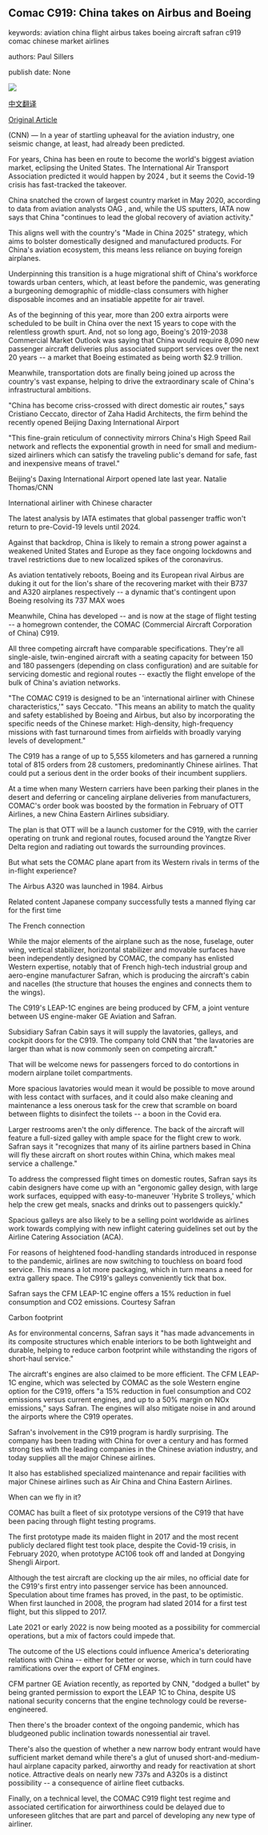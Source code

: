 ## Comac C919: China takes on Airbus and Boeing

keywords: aviation china flight airbus takes boeing aircraft safran c919 comac chinese market airlines

authors: Paul Sillers

publish date: None

![](https://cdn.cnn.com/cnnnext/dam/assets/200902181543-comac-c919-2017-super-tease.jpg)

[中文翻译](Comac%20C919%3A%20China%20takes%20on%20Airbus%20and%20Boeing_zh.md)

[Original Article](https://edition.cnn.com/travel/article/comac-c919-china-airbus-boeing/index.html)

(CNN) — In a year of startling upheaval for the aviation industry, one seismic change, at least, had already been predicted.

For years, China has been en route to become the world's biggest aviation market, eclipsing the United States. The International Air Transport Association predicted it would happen by 2024 , but it seems the Covid-19 crisis has fast-tracked the takeover.

China snatched the crown of largest country market in May 2020, according to data from aviation analysts OAG , and, while the US sputters, IATA now says that China "continues to lead the global recovery of aviation activity."

This aligns well with the country's "Made in China 2025" strategy, which aims to bolster domestically designed and manufactured products. For China's aviation ecosystem, this means less reliance on buying foreign airplanes.

Underpinning this transition is a huge migrational shift of China's workforce towards urban centers, which, at least before the pandemic, was generating a burgeoning demographic of middle-class consumers with higher disposable incomes and an insatiable appetite for air travel.

As of the beginning of this year, more than 200 extra airports were scheduled to be built in China over the next 15 years to cope with the relentless growth spurt. And, not so long ago, Boeing's 2019-2038 Commercial Market Outlook was saying that China would require 8,090 new passenger aircraft deliveries plus associated support services over the next 20 years -- a market that Boeing estimated as being worth $2.9 trillion.

Meanwhile, transportation dots are finally being joined up across the country's vast expanse, helping to drive the extraordinary scale of China's infrastructural ambitions.

"China has become criss-crossed with direct domestic air routes," says Cristiano Ceccato, director of Zaha Hadid Architects, the firm behind the recently opened Beijing Daxing International Airport

"This fine-grain reticulum of connectivity mirrors China's High Speed Rail network and reflects the exponential growth in need for small and medium-sized airliners which can satisfy the traveling public's demand for safe, fast and inexpensive means of travel."

Beijing's Daxing International Airport opened late last year. Natalie Thomas/CNN

International airliner with Chinese character

The latest analysis by IATA estimates that global passenger traffic won't return to pre-Covid-19 levels until 2024.

Against that backdrop, China is likely to remain a strong power against a weakened United States and Europe as they face ongoing lockdowns and travel restrictions due to new localized spikes of the coronavirus.

As aviation tentatively reboots, Boeing and its European rival Airbus are duking it out for the lion's share of the recovering market with their B737 and A320 airplanes respectively -- a dynamic that's contingent upon Boeing resolving its 737 MAX woes

Meanwhile, China has developed -- and is now at the stage of flight testing -- a homegrown contender, the COMAC (Commercial Aircraft Corporation of China) C919.

All three competing aircraft have comparable specifications. They're all single-aisle, twin-engined aircraft with a seating capacity for between 150 and 180 passengers (depending on class configuration) and are suitable for servicing domestic and regional routes -- exactly the flight envelope of the bulk of China's aviation networks.

"The COMAC C919 is designed to be an 'international airliner with Chinese characteristics,'" says Ceccato. "This means an ability to match the quality and safety established by Boeing and Airbus, but also by incorporating the specific needs of the Chinese market: High-density, high-frequency missions with fast turnaround times from airfields with broadly varying levels of development."

The C919 has a range of up to 5,555 kilometers and has garnered a running total of 815 orders from 28 customers, predominantly Chinese airlines. That could put a serious dent in the order books of their incumbent suppliers.

At a time when many Western carriers have been parking their planes in the desert and deferring or canceling airplane deliveries from manufacturers, COMAC's order book was boosted by the formation in February of OTT Airlines, a new China Eastern Airlines subsidiary.

The plan is that OTT will be a launch customer for the C919, with the carrier operating on trunk and regional routes, focused around the Yangtze River Delta region and radiating out towards the surrounding provinces.

But what sets the COMAC plane apart from its Western rivals in terms of the in-flight experience?

The Airbus A320 was launched in 1984. Airbus

Related content Japanese company successfully tests a manned flying car for the first time

The French connection

While the major elements of the airplane such as the nose, fuselage, outer wing, vertical stabilizer, horizontal stabilizer and movable surfaces have been independently designed by COMAC, the company has enlisted Western expertise, notably that of French high-tech industrial group and aero-engine manufacturer Safran, which is producing the aircraft's cabin and nacelles (the structure that houses the engines and connects them to the wings).

The C919's LEAP-1C engines are being produced by CFM, a joint venture between US engine-maker GE Aviation and Safran.

Subsidiary Safran Cabin says it will supply the lavatories, galleys, and cockpit doors for the C919. The company told CNN that "the lavatories are larger than what is now commonly seen on competing aircraft."

That will be welcome news for passengers forced to do contortions in modern airplane toilet compartments.

More spacious lavatories would mean it would be possible to move around with less contact with surfaces, and it could also make cleaning and maintenance a less onerous task for the crew that scramble on board between flights to disinfect the toilets -- a boon in the Covid era.

Larger restrooms aren't the only difference. The back of the aircraft will feature a full-sized galley with ample space for the flight crew to work. Safran says it "recognizes that many of its airline partners based in China will fly these aircraft on short routes within China, which makes meal service a challenge."

To address the compressed flight times on domestic routes, Safran says its cabin designers have come up with an "ergonomic galley design, with large work surfaces, equipped with easy-to-maneuver 'Hybrite S trolleys,' which help the crew get meals, snacks and drinks out to passengers quickly."

Spacious galleys are also likely to be a selling point worldwide as airlines work towards complying with new inflight catering guidelines set out by the Airline Catering Association (ACA).

For reasons of heightened food-handling standards introduced in response to the pandemic, airlines are now switching to touchless on board food service. This means a lot more packaging, which in turn means a need for extra gallery space. The C919's galleys conveniently tick that box.

Safran says the CFM LEAP-1C engine offers a 15% reduction in fuel consumption and CO2 emissions. Courtesy Safran

Carbon footprint

As for environmental concerns, Safran says it "has made advancements in its composite structures which enable interiors to be both lightweight and durable, helping to reduce carbon footprint while withstanding the rigors of short-haul service."

The aircraft's engines are also claimed to be more efficient. The CFM LEAP-1C engine, which was selected by COMAC as the sole Western engine option for the C919, offers "a 15% reduction in fuel consumption and CO2 emissions versus current engines, and up to a 50% margin on NOx emissions," says Safran. The engines will also mitigate noise in and around the airports where the C919 operates.

Safran's involvement in the C919 program is hardly surprising. The company has been trading with China for over a century and has formed strong ties with the leading companies in the Chinese aviation industry, and today supplies all the major Chinese airlines.

It also has established specialized maintenance and repair facilities with major Chinese airlines such as Air China and China Eastern Airlines.

When can we fly in it?

COMAC has built a fleet of six prototype versions of the C919 that have been pacing through flight testing programs.

The first prototype made its maiden flight in 2017 and the most recent publicly declared flight test took place, despite the Covid-19 crisis, in February 2020, when prototype AC106 took off and landed at Dongying Shengli Airport.

Although the test aircraft are clocking up the air miles, no official date for the C919's first entry into passenger service has been announced. Speculation about time frames has proved, in the past, to be optimistic. When first launched in 2008, the program had slated 2014 for a first test flight, but this slipped to 2017.

Late 2021 or early 2022 is now being mooted as a possibility for commercial operations, but a mix of factors could impede that.

The outcome of the US elections could influence America's deteriorating relations with China -- either for better or worse, which in turn could have ramifications over the export of CFM engines.

CFM partner GE Aviation recently, as reported by CNN, "dodged a bullet" by being granted permission to export the LEAP 1C to China, despite US national security concerns that the engine technology could be reverse-engineered.

Then there's the broader context of the ongoing pandemic, which has bludgeoned public inclination towards nonessential air travel.

There's also the question of whether a new narrow body entrant would have sufficient market demand while there's a glut of unused short-and-medium-haul airplane capacity parked, airworthy and ready for reactivation at short notice. Attractive deals on nearly new 737s and A320s is a distinct possibility -- a consequence of airline fleet cutbacks.

Finally, on a technical level, the COMAC C919 flight test regime and associated certification for airworthiness could be delayed due to unforeseen glitches that are part and parcel of developing any new type of airliner.